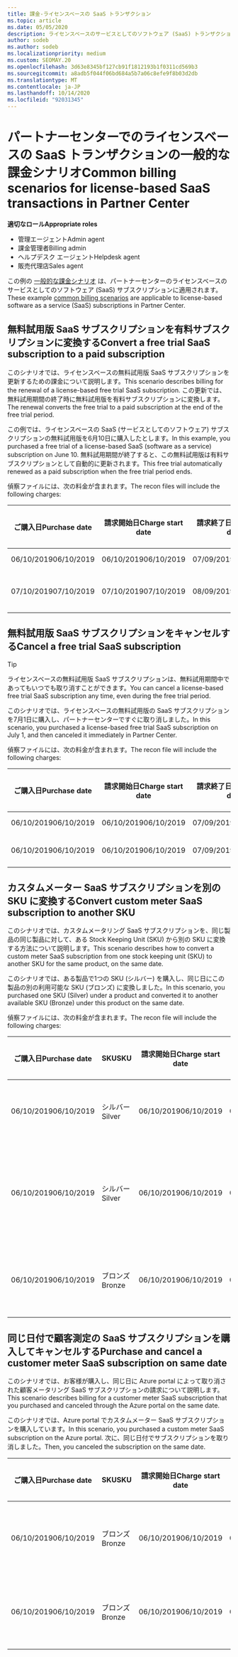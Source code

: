 ```yaml
---
title: 課金-ライセンスベースの SaaS トランザクション
ms.topic: article
ms.date: 05/05/2020
description: ライセンスベースのサービスとしてのソフトウェア (SaaS) トランザクションについて、パートナーセンターでの一般的な課金シナリオについて説明します。
author: sodeb
ms.author: sodeb
ms.localizationpriority: medium
ms.custom: SEOMAY.20
ms.openlocfilehash: 3d63e8345bf127cb91f1812193b1f0311cd569b3
ms.sourcegitcommit: a8adb5f044f06bd684a5b7a06c8efe9f8b03d2db
ms.translationtype: MT
ms.contentlocale: ja-JP
ms.lasthandoff: 10/14/2020
ms.locfileid: "92031345"
---
```

# <a name="common-billing-scenarios-for-license-based-saas-transactions-in-partner-center"></a><span data-ttu-id="30e9d-103">パートナーセンターでのライセンスベースの SaaS トランザクションの一般的な課金シナリオ</span><span class="sxs-lookup"><span data-stu-id="30e9d-103">Common billing scenarios for license-based SaaS transactions in Partner Center</span></span>

<span data-ttu-id="30e9d-104">**適切なロール**</span><span class="sxs-lookup"><span data-stu-id="30e9d-104">**Appropriate roles**</span></span>

- <span data-ttu-id="30e9d-105">管理エージェント</span><span class="sxs-lookup"><span data-stu-id="30e9d-105">Admin agent</span></span>
- <span data-ttu-id="30e9d-106">課金管理者</span><span class="sxs-lookup"><span data-stu-id="30e9d-106">Billing admin</span></span>
- <span data-ttu-id="30e9d-107">ヘルプデスク エージェント</span><span class="sxs-lookup"><span data-stu-id="30e9d-107">Helpdesk agent</span></span>
- <span data-ttu-id="30e9d-108">販売代理店</span><span class="sxs-lookup"><span data-stu-id="30e9d-108">Sales agent</span></span>


<span data-ttu-id="30e9d-109">この例の [一般的な課金シナリオ](common-billing-scenarios.md) は、パートナーセンターのライセンスベースのサービスとしてのソフトウェア (SaaS) サブスクリプションに適用されます。</span><span class="sxs-lookup"><span data-stu-id="30e9d-109">These example [common billing scenarios](common-billing-scenarios.md) are applicable to license-based software as a service (SaaS) subscriptions in Partner Center.</span></span>

## <a name="convert-a-free-trial-saas-subscription-to-a-paid-subscription"></a><span data-ttu-id="30e9d-110">無料試用版 SaaS サブスクリプションを有料サブスクリプションに変換する</span><span class="sxs-lookup"><span data-stu-id="30e9d-110">Convert a free trial SaaS subscription to a paid subscription</span></span>

<span data-ttu-id="30e9d-111">このシナリオでは、ライセンスベースの無料試用版 SaaS サブスクリプションを更新するための課金について説明します。</span><span class="sxs-lookup"><span data-stu-id="30e9d-111">This scenario describes billing for the renewal of a license-based free trial SaaS subscription.</span></span> <span data-ttu-id="30e9d-112">この更新では、無料試用期間の終了時に無料試用版を有料サブスクリプションに変換します。</span><span class="sxs-lookup"><span data-stu-id="30e9d-112">The renewal converts the free trial to a paid subscription at the end of the free trial period.</span></span>

<span data-ttu-id="30e9d-113">この例では、ライセンスベースの SaaS (サービスとしてのソフトウェア) サブスクリプションの無料試用版を6月10日に購入したとします。</span><span class="sxs-lookup"><span data-stu-id="30e9d-113">In this example, you purchased a free trial of a license-based SaaS (software as a service) subscription on June 10.</span></span> <span data-ttu-id="30e9d-114">無料試用期間が終了すると、この無料試用版は有料サブスクリプションとして自動的に更新されます。</span><span class="sxs-lookup"><span data-stu-id="30e9d-114">This free trial automatically renewed as a paid subscription when the free trial period ends.</span></span>

<span data-ttu-id="30e9d-115">偵察ファイルには、次の料金が含まれます。</span><span class="sxs-lookup"><span data-stu-id="30e9d-115">The recon files will include the following charges:</span></span>

| <span data-ttu-id="30e9d-116">ご購入日</span><span class="sxs-lookup"><span data-stu-id="30e9d-116">Purchase date</span></span> | <span data-ttu-id="30e9d-117">請求開始日</span><span class="sxs-lookup"><span data-stu-id="30e9d-117">Charge start date</span></span> | <span data-ttu-id="30e9d-118">請求終了日</span><span class="sxs-lookup"><span data-stu-id="30e9d-118">Charge end date</span></span> | <span data-ttu-id="30e9d-119">Unit price</span><span class="sxs-lookup"><span data-stu-id="30e9d-119">Unit price</span></span> | <span data-ttu-id="30e9d-120">ユニット数</span><span class="sxs-lookup"><span data-stu-id="30e9d-120">Unit quantity</span></span> | <span data-ttu-id="30e9d-121">合計金額</span><span class="sxs-lookup"><span data-stu-id="30e9d-121">Total amount</span></span> | <span data-ttu-id="30e9d-122">請求の種類</span><span class="sxs-lookup"><span data-stu-id="30e9d-122">Charge type</span></span> | <span data-ttu-id="30e9d-123">サブスクリプションの説明</span><span class="sxs-lookup"><span data-stu-id="30e9d-123">Subscription description</span></span> |
| ------------- | ----------------- | --------------- | ---------- | ------------- | ------------ | ----------- | ----------------- |
| <span data-ttu-id="30e9d-124">06/10/2019</span><span class="sxs-lookup"><span data-stu-id="30e9d-124">06/10/2019</span></span> | <span data-ttu-id="30e9d-125">06/10/2019</span><span class="sxs-lookup"><span data-stu-id="30e9d-125">06/10/2019</span></span> | <span data-ttu-id="30e9d-126">07/09/2019</span><span class="sxs-lookup"><span data-stu-id="30e9d-126">07/09/2019</span></span> | <span data-ttu-id="30e9d-127">0 ドル</span><span class="sxs-lookup"><span data-stu-id="30e9d-127">$0</span></span> | <span data-ttu-id="30e9d-128">1</span><span class="sxs-lookup"><span data-stu-id="30e9d-128">1</span></span> | <span data-ttu-id="30e9d-129">0 ドル</span><span class="sxs-lookup"><span data-stu-id="30e9d-129">$0</span></span> | <span data-ttu-id="30e9d-130">新規</span><span class="sxs-lookup"><span data-stu-id="30e9d-130">New</span></span> | <span data-ttu-id="30e9d-131">無料試用版</span><span class="sxs-lookup"><span data-stu-id="30e9d-131">Free trial</span></span> |
| <span data-ttu-id="30e9d-132">07/10/2019</span><span class="sxs-lookup"><span data-stu-id="30e9d-132">07/10/2019</span></span> | <span data-ttu-id="30e9d-133">07/10/2019</span><span class="sxs-lookup"><span data-stu-id="30e9d-133">07/10/2019</span></span> | <span data-ttu-id="30e9d-134">08/09/2019</span><span class="sxs-lookup"><span data-stu-id="30e9d-134">08/09/2019</span></span> | <span data-ttu-id="30e9d-135">2 ドル</span><span class="sxs-lookup"><span data-stu-id="30e9d-135">$2</span></span> | <span data-ttu-id="30e9d-136">1</span><span class="sxs-lookup"><span data-stu-id="30e9d-136">1</span></span> | <span data-ttu-id="30e9d-137">2 ドル</span><span class="sxs-lookup"><span data-stu-id="30e9d-137">$2</span></span> | <span data-ttu-id="30e9d-138">更新</span><span class="sxs-lookup"><span data-stu-id="30e9d-138">Renew</span></span> | <span data-ttu-id="30e9d-139">有料サブスクリプション</span><span class="sxs-lookup"><span data-stu-id="30e9d-139">Paid subscription</span></span> |

## <a name="cancel-a-free-trial-saas-subscription"></a><span data-ttu-id="30e9d-140">無料試用版 SaaS サブスクリプションをキャンセルする</span><span class="sxs-lookup"><span data-stu-id="30e9d-140">Cancel a free trial SaaS subscription</span></span>

> [!TIP]
> <span data-ttu-id="30e9d-141">ライセンスベースの無料試用版 SaaS サブスクリプションは、無料試用期間中であってもいつでも取り消すことができます。</span><span class="sxs-lookup"><span data-stu-id="30e9d-141">You can cancel a license-based free trial SaaS subscription any time, even during the free trial period.</span></span>

<span data-ttu-id="30e9d-142">このシナリオでは、ライセンスベースの無料試用版の SaaS サブスクリプションを7月1日に購入し、パートナーセンターですぐに取り消しました。</span><span class="sxs-lookup"><span data-stu-id="30e9d-142">In this scenario, you purchased a license-based free trial SaaS subscription on July 1, and then canceled it immediately in Partner Center.</span></span>

<span data-ttu-id="30e9d-143">偵察ファイルには、次の料金が含まれます。</span><span class="sxs-lookup"><span data-stu-id="30e9d-143">The recon file will include the following charges:</span></span>

| <span data-ttu-id="30e9d-144">ご購入日</span><span class="sxs-lookup"><span data-stu-id="30e9d-144">Purchase date</span></span> | <span data-ttu-id="30e9d-145">請求開始日</span><span class="sxs-lookup"><span data-stu-id="30e9d-145">Charge start date</span></span> | <span data-ttu-id="30e9d-146">請求終了日</span><span class="sxs-lookup"><span data-stu-id="30e9d-146">Charge end date</span></span> | <span data-ttu-id="30e9d-147">Unit price</span><span class="sxs-lookup"><span data-stu-id="30e9d-147">Unit price</span></span> | <span data-ttu-id="30e9d-148">ユニット数</span><span class="sxs-lookup"><span data-stu-id="30e9d-148">Unit quantity</span></span> | <span data-ttu-id="30e9d-149">合計金額</span><span class="sxs-lookup"><span data-stu-id="30e9d-149">Total amount</span></span> | <span data-ttu-id="30e9d-150">請求の種類</span><span class="sxs-lookup"><span data-stu-id="30e9d-150">Charge type</span></span> | <span data-ttu-id="30e9d-151">サブスクリプションの説明</span><span class="sxs-lookup"><span data-stu-id="30e9d-151">Subscription description</span></span> |
| ------------- | ----------------- | --------------- | ---------- | ------------- | ------------ | ----------- | ----------------- |
| <span data-ttu-id="30e9d-152">06/10/2019</span><span class="sxs-lookup"><span data-stu-id="30e9d-152">06/10/2019</span></span> | <span data-ttu-id="30e9d-153">06/10/2019</span><span class="sxs-lookup"><span data-stu-id="30e9d-153">06/10/2019</span></span> | <span data-ttu-id="30e9d-154">07/09/2019</span><span class="sxs-lookup"><span data-stu-id="30e9d-154">07/09/2019</span></span> | <span data-ttu-id="30e9d-155">0 ドル</span><span class="sxs-lookup"><span data-stu-id="30e9d-155">$0</span></span> | <span data-ttu-id="30e9d-156">11</span><span class="sxs-lookup"><span data-stu-id="30e9d-156">11</span></span> | <span data-ttu-id="30e9d-157">0 ドル</span><span class="sxs-lookup"><span data-stu-id="30e9d-157">$0</span></span> | <span data-ttu-id="30e9d-158">新規</span><span class="sxs-lookup"><span data-stu-id="30e9d-158">New</span></span> | <span data-ttu-id="30e9d-159">無料試用版</span><span class="sxs-lookup"><span data-stu-id="30e9d-159">Free trial</span></span> |
| <span data-ttu-id="30e9d-160">06/10/2019</span><span class="sxs-lookup"><span data-stu-id="30e9d-160">06/10/2019</span></span> | <span data-ttu-id="30e9d-161">06/10/2019</span><span class="sxs-lookup"><span data-stu-id="30e9d-161">06/10/2019</span></span> | <span data-ttu-id="30e9d-162">07/09/2019</span><span class="sxs-lookup"><span data-stu-id="30e9d-162">07/09/2019</span></span> | <span data-ttu-id="30e9d-163">0 ドル</span><span class="sxs-lookup"><span data-stu-id="30e9d-163">$0</span></span> | <span data-ttu-id="30e9d-164">11</span><span class="sxs-lookup"><span data-stu-id="30e9d-164">11</span></span> | <span data-ttu-id="30e9d-165">0 ドル</span><span class="sxs-lookup"><span data-stu-id="30e9d-165">$0</span></span> | <span data-ttu-id="30e9d-166">キャンセル</span><span class="sxs-lookup"><span data-stu-id="30e9d-166">Cancel</span></span> | <span data-ttu-id="30e9d-167">無料試用版</span><span class="sxs-lookup"><span data-stu-id="30e9d-167">Free trial</span></span> |

## <a name="convert-custom-meter-saas-subscription-to-another-sku"></a><span data-ttu-id="30e9d-168">カスタムメーター SaaS サブスクリプションを別の SKU に変換する</span><span class="sxs-lookup"><span data-stu-id="30e9d-168">Convert custom meter SaaS subscription to another SKU</span></span>

<span data-ttu-id="30e9d-169">このシナリオでは、カスタムメータリング SaaS サブスクリプションを、同じ製品の同じ製品に対して、ある Stock Keeping Unit (SKU) から別の SKU に変換する方法について説明します。</span><span class="sxs-lookup"><span data-stu-id="30e9d-169">This scenario describes how to convert a custom meter SaaS subscription from one stock keeping unit (SKU) to another SKU for the same product, on the same date.</span></span>

<span data-ttu-id="30e9d-170">このシナリオでは、ある製品で1つの SKU (シルバー) を購入し、同じ日にこの製品の別の利用可能な SKU (ブロンズ) に変換しました。</span><span class="sxs-lookup"><span data-stu-id="30e9d-170">In this scenario, you purchased one SKU (Silver) under a product and converted it to another available SKU (Bronze) under this product on the same date.</span></span>

<span data-ttu-id="30e9d-171">偵察ファイルには、次の料金が含まれます。</span><span class="sxs-lookup"><span data-stu-id="30e9d-171">The recon file will include the following charges:</span></span>

| <span data-ttu-id="30e9d-172">ご購入日</span><span class="sxs-lookup"><span data-stu-id="30e9d-172">Purchase date</span></span> | <span data-ttu-id="30e9d-173">SKU</span><span class="sxs-lookup"><span data-stu-id="30e9d-173">SKU</span></span> | <span data-ttu-id="30e9d-174">請求開始日</span><span class="sxs-lookup"><span data-stu-id="30e9d-174">Charge start date</span></span> | <span data-ttu-id="30e9d-175">請求終了日</span><span class="sxs-lookup"><span data-stu-id="30e9d-175">Charge end date</span></span> | <span data-ttu-id="30e9d-176">Unit price</span><span class="sxs-lookup"><span data-stu-id="30e9d-176">Unit price</span></span> | <span data-ttu-id="30e9d-177">ユニット数</span><span class="sxs-lookup"><span data-stu-id="30e9d-177">Unit quantity</span></span> | <span data-ttu-id="30e9d-178">合計金額</span><span class="sxs-lookup"><span data-stu-id="30e9d-178">Total amount</span></span> | <span data-ttu-id="30e9d-179">請求の種類</span><span class="sxs-lookup"><span data-stu-id="30e9d-179">Charge type</span></span> | <span data-ttu-id="30e9d-180">サブスクリプションの説明</span><span class="sxs-lookup"><span data-stu-id="30e9d-180">Subscription description</span></span> |
| ------------- | ----------------- | ----------------- | --------------- | ---------- | ------------- | ------------ | ----------- | ----------------- |
| <span data-ttu-id="30e9d-181">06/10/2019</span><span class="sxs-lookup"><span data-stu-id="30e9d-181">06/10/2019</span></span> | <span data-ttu-id="30e9d-182">シルバー</span><span class="sxs-lookup"><span data-stu-id="30e9d-182">Silver</span></span> | <span data-ttu-id="30e9d-183">06/10/2019</span><span class="sxs-lookup"><span data-stu-id="30e9d-183">06/10/2019</span></span> | <span data-ttu-id="30e9d-184">06/10/2019</span><span class="sxs-lookup"><span data-stu-id="30e9d-184">06/10/2019</span></span> | <span data-ttu-id="30e9d-185">20 ドル</span><span class="sxs-lookup"><span data-stu-id="30e9d-185">$20</span></span> | <span data-ttu-id="30e9d-186">1</span><span class="sxs-lookup"><span data-stu-id="30e9d-186">1</span></span> | <span data-ttu-id="30e9d-187">20 ドル</span><span class="sxs-lookup"><span data-stu-id="30e9d-187">$20</span></span> | <span data-ttu-id="30e9d-188">新規</span><span class="sxs-lookup"><span data-stu-id="30e9d-188">New</span></span> | <span data-ttu-id="30e9d-189">カスタムメーター SaaS サブスクリプション</span><span class="sxs-lookup"><span data-stu-id="30e9d-189">Custom meter SaaS subscription</span></span> |
| <span data-ttu-id="30e9d-190">06/10/2019</span><span class="sxs-lookup"><span data-stu-id="30e9d-190">06/10/2019</span></span> | <span data-ttu-id="30e9d-191">シルバー</span><span class="sxs-lookup"><span data-stu-id="30e9d-191">Silver</span></span> | <span data-ttu-id="30e9d-192">06/10/2019</span><span class="sxs-lookup"><span data-stu-id="30e9d-192">06/10/2019</span></span> | <span data-ttu-id="30e9d-193">06/10/2019</span><span class="sxs-lookup"><span data-stu-id="30e9d-193">06/10/2019</span></span> | <span data-ttu-id="30e9d-194">20 ドル</span><span class="sxs-lookup"><span data-stu-id="30e9d-194">$20</span></span> | <span data-ttu-id="30e9d-195">1</span><span class="sxs-lookup"><span data-stu-id="30e9d-195">1</span></span> | <span data-ttu-id="30e9d-196">-$20</span><span class="sxs-lookup"><span data-stu-id="30e9d-196">-$20</span></span> | <span data-ttu-id="30e9d-197">Convert</span><span class="sxs-lookup"><span data-stu-id="30e9d-197">Convert</span></span> | <span data-ttu-id="30e9d-198">カスタムメーター SaaS サブスクリプションの日割り再請求</span><span class="sxs-lookup"><span data-stu-id="30e9d-198">Prorated rebill for custom meter SaaS subscription</span></span> |
| <span data-ttu-id="30e9d-199">06/10/2019</span><span class="sxs-lookup"><span data-stu-id="30e9d-199">06/10/2019</span></span> | <span data-ttu-id="30e9d-200">ブロンズ</span><span class="sxs-lookup"><span data-stu-id="30e9d-200">Bronze</span></span> | <span data-ttu-id="30e9d-201">06/10/2019</span><span class="sxs-lookup"><span data-stu-id="30e9d-201">06/10/2019</span></span> | <span data-ttu-id="30e9d-202">06/10/2019</span><span class="sxs-lookup"><span data-stu-id="30e9d-202">06/10/2019</span></span> | <span data-ttu-id="30e9d-203">$10</span><span class="sxs-lookup"><span data-stu-id="30e9d-203">$10</span></span> | <span data-ttu-id="30e9d-204">1</span><span class="sxs-lookup"><span data-stu-id="30e9d-204">1</span></span> | <span data-ttu-id="30e9d-205">$10</span><span class="sxs-lookup"><span data-stu-id="30e9d-205">$10</span></span> | <span data-ttu-id="30e9d-206">Convert</span><span class="sxs-lookup"><span data-stu-id="30e9d-206">Convert</span></span> | <span data-ttu-id="30e9d-207">カスタムメーター SaaS サブスクリプション</span><span class="sxs-lookup"><span data-stu-id="30e9d-207">Custom meter SaaS subscription</span></span> |

## <a name="purchase-and-cancel-a-customer-meter-saas-subscription-on-same-date"></a><span data-ttu-id="30e9d-208">同じ日付で顧客測定の SaaS サブスクリプションを購入してキャンセルする</span><span class="sxs-lookup"><span data-stu-id="30e9d-208">Purchase and cancel a customer meter SaaS subscription on same date</span></span>

<span data-ttu-id="30e9d-209">このシナリオでは、お客様が購入し、同じ日に Azure portal によって取り消された顧客メータリング SaaS サブスクリプションの請求について説明します。</span><span class="sxs-lookup"><span data-stu-id="30e9d-209">This scenario describes billing for a customer meter SaaS subscription that you purchased and canceled through the Azure portal on the same date.</span></span>

<span data-ttu-id="30e9d-210">このシナリオでは、Azure portal でカスタムメーター SaaS サブスクリプションを購入しています。</span><span class="sxs-lookup"><span data-stu-id="30e9d-210">In this scenario, you purchased a custom meter SaaS subscription on the Azure portal.</span></span> <span data-ttu-id="30e9d-211">次に、同じ日付でサブスクリプションを取り消しました。</span><span class="sxs-lookup"><span data-stu-id="30e9d-211">Then, you canceled the subscription on the same date.</span></span>

| <span data-ttu-id="30e9d-212">ご購入日</span><span class="sxs-lookup"><span data-stu-id="30e9d-212">Purchase date</span></span> | <span data-ttu-id="30e9d-213">SKU</span><span class="sxs-lookup"><span data-stu-id="30e9d-213">SKU</span></span> | <span data-ttu-id="30e9d-214">請求開始日</span><span class="sxs-lookup"><span data-stu-id="30e9d-214">Charge start date</span></span> | <span data-ttu-id="30e9d-215">請求終了日</span><span class="sxs-lookup"><span data-stu-id="30e9d-215">Charge end date</span></span> | <span data-ttu-id="30e9d-216">Unit price</span><span class="sxs-lookup"><span data-stu-id="30e9d-216">Unit price</span></span> | <span data-ttu-id="30e9d-217">ユニット数</span><span class="sxs-lookup"><span data-stu-id="30e9d-217">Unit quantity</span></span> | <span data-ttu-id="30e9d-218">合計金額</span><span class="sxs-lookup"><span data-stu-id="30e9d-218">Total amount</span></span> | <span data-ttu-id="30e9d-219">請求の種類</span><span class="sxs-lookup"><span data-stu-id="30e9d-219">Charge type</span></span> | <span data-ttu-id="30e9d-220">サブスクリプションの説明</span><span class="sxs-lookup"><span data-stu-id="30e9d-220">Subscription description</span></span> |
| ------------- | ------------- |----------------- | --------------- | ---------- | ------------- | ------------ | ----------- | ----------------- |
| <span data-ttu-id="30e9d-221">06/10/2019</span><span class="sxs-lookup"><span data-stu-id="30e9d-221">06/10/2019</span></span> | <span data-ttu-id="30e9d-222">ブロンズ</span><span class="sxs-lookup"><span data-stu-id="30e9d-222">Bronze</span></span> | <span data-ttu-id="30e9d-223">06/10/2019</span><span class="sxs-lookup"><span data-stu-id="30e9d-223">06/10/2019</span></span> | <span data-ttu-id="30e9d-224">06/10/2019</span><span class="sxs-lookup"><span data-stu-id="30e9d-224">06/10/2019</span></span> | <span data-ttu-id="30e9d-225">$10</span><span class="sxs-lookup"><span data-stu-id="30e9d-225">$10</span></span> | <span data-ttu-id="30e9d-226">1</span><span class="sxs-lookup"><span data-stu-id="30e9d-226">1</span></span> | <span data-ttu-id="30e9d-227">$10</span><span class="sxs-lookup"><span data-stu-id="30e9d-227">$10</span></span> | <span data-ttu-id="30e9d-228">新規</span><span class="sxs-lookup"><span data-stu-id="30e9d-228">New</span></span> | <span data-ttu-id="30e9d-229">カスタムメーター SaaS サブスクリプション</span><span class="sxs-lookup"><span data-stu-id="30e9d-229">Custom meter SaaS subscription</span></span> |
| <span data-ttu-id="30e9d-230">06/10/2019</span><span class="sxs-lookup"><span data-stu-id="30e9d-230">06/10/2019</span></span> | <span data-ttu-id="30e9d-231">ブロンズ</span><span class="sxs-lookup"><span data-stu-id="30e9d-231">Bronze</span></span> | <span data-ttu-id="30e9d-232">06/10/2019</span><span class="sxs-lookup"><span data-stu-id="30e9d-232">06/10/2019</span></span> | <span data-ttu-id="30e9d-233">06/10/2019</span><span class="sxs-lookup"><span data-stu-id="30e9d-233">06/10/2019</span></span> | <span data-ttu-id="30e9d-234">$10</span><span class="sxs-lookup"><span data-stu-id="30e9d-234">$10</span></span> | <span data-ttu-id="30e9d-235">1</span><span class="sxs-lookup"><span data-stu-id="30e9d-235">1</span></span> | <span data-ttu-id="30e9d-236">-$10</span><span class="sxs-lookup"><span data-stu-id="30e9d-236">-$10</span></span> | <span data-ttu-id="30e9d-237">CancelImmediate</span><span class="sxs-lookup"><span data-stu-id="30e9d-237">CancelImmediate</span></span> | <span data-ttu-id="30e9d-238">カスタムメーター SaaS サブスクリプション</span><span class="sxs-lookup"><span data-stu-id="30e9d-238">Custom meter SaaS subscription</span></span> |
